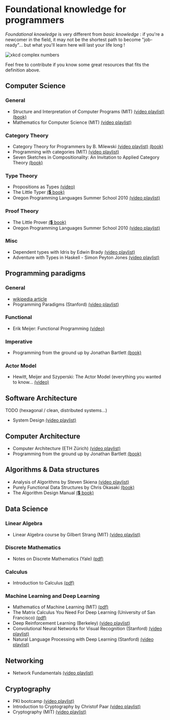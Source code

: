 # Foundational knowledge for programmers

_Foundational knowledge_ is very different from _basic knowledge_ : if you're a newcomer in the field, it may not be the shortest path to become "job-ready"... but what you'll learn here will last your life long !


![xkcd complex numbers](https://imgs.xkcd.com/comics/complex_numbers.png "source: https://xkcd.com/2028/")

Feel free to contribute if you know some great resources that fits the definition above. 


## Computer Science 

### General 
- Structure and Interpretation of Computer Programs (MIT)
  [(video playlist)](https://ocw.mit.edu/courses/electrical-engineering-and-computer-science/6-001-structure-and-interpretation-of-computer-programs-spring-2005/)
  [(book)](https://web.mit.edu/alexmv/6.037/sicp.pdf)
- Mathematics for Computer Science (MIT)
  [(video playlist)](https://www.youtube.com/playlist?list=PLB7540DEDD482705B)

### Category Theory
- Category Theory for Programmers by B. Milewski 
  [(video playlist)](https://www.youtube.com/playlist?list=PLbgaMIhjbmEnaH_LTkxLI7FMa2HsnawM_) 
  [(book)](https://github.com/hmemcpy/milewski-ctfp-pdf)
- Programming with categories (MIT)
  [(video playlist)](https://www.youtube.com/playlist?list=PLhgq-BqyZ7i7MTGhUROZy3BOICnVixETS)
- Seven Sketches in Compositionality: An Invitation to Applied Category Theory 
  [(book)](https://arxiv.org/abs/1803.05316)


### Type Theory
- Propositions as Types 
  [(video)](https://www.youtube.com/watch?v=SknxggwRPzU)
- The Little Typer 
  [(💲 book)](https://mitpress.mit.edu/books/little-typer)
- Oregon Programming Languages Summer School 2010 
  [(video playlist)](https://www.youtube.com/watch?v=ev7AYsLljxk&list=PL8Ky8lYL8-Oh7awp0sqa82o7Ggt4AGhyf&index=5)


### Proof Theory
- The Little Prover 
  [(💲 book)](https://mitpress.mit.edu/books/little-prover)
- Oregon Programming Languages Summer School 2010 
  [(video playlist)](https://www.youtube.com/watch?v=YRu7Xi-mNK8&list=PL8Ky8lYL8-Oh7awp0sqa82o7Ggt4AGhyf&index=12)


### Misc
- Dependent types with Idris by Edwin Brady 
  [(video playlist)](https://www.youtube.com/playlist?list=PL7lYBKOG3R5CLb6AOhE4EaSmVzXrgJM6n)
- Adventure with Types in Haskell - Simon Peyton Jones 
  [(video playlist)](https://www.youtube.com/playlist?list=PL7lYBKOG3R5DnCP3r3bvKreRjRRWpp1Ao)



## Programming paradigms


### General
- [wikipedia article](https://en.wikipedia.org/wiki/Programming_paradigm)
- Programming Paradigms (Stanford)
  [(video playlist)](https://www.youtube.com/playlist?list=PL9D558D49CA734A02)

### Functional 
- Erik Meijer: Functional Programming 
  [(video)](https://youtu.be/z0N1aZ6SnBk?t=416)

### Imperative
- Programming from the ground up by Jonathan Bartlett 
  [(book)](https://download-mirror.savannah.gnu.org/releases/pgubook/ProgrammingGroundUp-1-0-booksize.pdf)


### Actor Model
- Hewitt, Meijer and Szyperski: The Actor Model (everything you wanted to know... 
  [(video)](https://www.youtube.com/watch?v=7erJ1DV_Tlo)

## Software Architecture
TODO (hexagonal / clean, distributed systems...)

- System Design 
  [(video playlist)](https://www.youtube.com/playlist?list=PLkQkbY7JNJuBoTemzQfjym0sqbOHt5fnV)


## Computer Architecture
- Computer Architecture (ETH Zürich)
  [(video playlist)](https://www.youtube.com/playlist?list=PL5Q2soXY2Zi-DyoI3HbqcdtUm9YWRR_z-)
- Programming from the ground up by Jonathan Bartlett 
  [(book)](https://download-mirror.savannah.gnu.org/releases/pgubook/ProgrammingGroundUp-1-0-booksize.pdf)


## Algorithms & Data structures
- Analysis of Algorithms by Steven Skiena 
  [(video playlist)](https://www.youtube.com/playlist?list=PLOtl7M3yp-DX32N0fVIyvn7ipWKNGmwpp)
- Purely Functional Data Structures by Chris Okasaki
  [(book)](https://www.cs.cmu.edu/~rwh/theses/okasaki.pdf)
- The Algorithm Design Manual 
  [(💲 book)](http://www.algorist.com/)



## Data Science
### Linear Algebra
- Linear Algebra course by Gilbert Strang (MIT) 
  [(video playlist)](https://ocw.mit.edu/courses/mathematics/18-06-linear-algebra-spring-2010/)


### Discrete Mathematics
- Notes on Discrete Mathematics (Yale) 
  [(pdf)](http://www.cs.yale.edu/homes/aspnes/classes/202/notes.pdf)


### Calculus
- Introduction to Calculus 
  [(pdf)](https://arachnoid.com/calculus/index.html)


### Machine Learning and Deep Learning
- Mathematics of Machine Learning (MIT) 
  [(pdf)](https://ocw.mit.edu/courses/mathematics/18-657-mathematics-of-machine-learning-fall-2015/lecture-notes/MIT18_657F15_LecNote.pdf)
- The Matrix Calculus You Need For Deep Learning (University of San Francisco) 
  [(pdf)](https://explained.ai/matrix-calculus/index.html)
- Deep Reinforcement Learning (Berkeley) 
  [(video playlist)](https://www.youtube.com/playlist?list=PLkFD6_40KJIxJMR-j5A1mkxK26gh_qg37)
- Convolutional Neural Networks for Visual Recognition (Stanford) 
  [(video playlist)](https://www.youtube.com/playlist?list=PL3FW7Lu3i5JvHM8ljYj-zLfQRF3EO8sYv)
- Natural Language Processing with Deep Learning (Stanford) 
  [(video playlist)](https://www.youtube.com/playlist?list=PLoROMvodv4rOhcuXMZkNm7j3fVwBBY42z)



## Networking
- Network Fundamentals 
  [(video playlist)](https://www.youtube.com/playlist?list=PLDQaRcbiSnqF5U8ffMgZzS7fq1rHUI3Q8)



## Cryptography
- PKI bootcamp 
  [(video playlist)](https://www.youtube.com/watch?v=q9vu6_2r0o4&list=PLDp2gaPHHZK-mnKi3Zy_-hRjqLHh5PaAv) 
- Introduction to Cryptography by Christof Paar 
  [(video playlist)](https://www.youtube.com/playlist?list=PL6N5qY2nvvJE8X75VkXglSrVhLv1tVcfy)
- Cryptography (MIT) 
  [(video playlist)](https://www.youtube.com/playlist?list=PL6ogFv-ieghe8MOIcpD6UDtdK-UMHG8oH)
